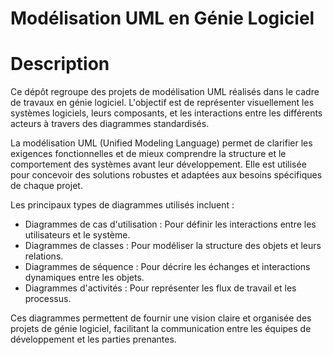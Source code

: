 # Modélisation UML en Génie Logiciel

# Description

Ce dépôt regroupe des projets de modélisation UML réalisés dans le cadre de travaux en génie logiciel. L'objectif est de représenter visuellement les systèmes logiciels, leurs composants, et les interactions entre les différents acteurs à travers des diagrammes standardisés.

La modélisation UML (Unified Modeling Language) permet de clarifier les exigences fonctionnelles et de mieux comprendre la structure et le comportement des systèmes avant leur développement. Elle est utilisée pour concevoir des solutions robustes et adaptées aux besoins spécifiques de chaque projet.

Les principaux types de diagrammes utilisés incluent :

- Diagrammes de cas d'utilisation : Pour définir les interactions entre les utilisateurs et le système.
- Diagrammes de classes : Pour modéliser la structure des objets et leurs relations.
- Diagrammes de séquence : Pour décrire les échanges et interactions dynamiques entre les objets.
- Diagrammes d'activités : Pour représenter les flux de travail et les processus.

Ces diagrammes permettent de fournir une vision claire et organisée des projets de génie logiciel, facilitant la communication entre les équipes de développement et les parties prenantes.


